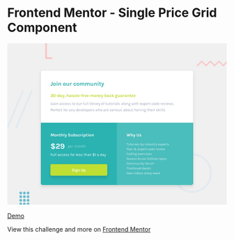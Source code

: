 # Frontend Mentor - Single Price Grid Component

![Design preview for the Single Price Grid Component coding challenge](./design/desktop-preview.jpg)

[Demo](https://evekaia.github.io/single-price-grid-component/)

View this challenge and more on [Frontend Mentor](https://www.frontendmentor.io/challenges/single-price-grid-component-5ce41129d0ff452fec5abbbc)